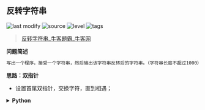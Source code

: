 ## 反转字符串
<!--START_SECTION:badge-->

![last modify](https://img.shields.io/static/v1?label=last%20modify&message=2022-10-13%2019%3A16%3A07&color=yellowgreen&style=flat-square)
![source](https://img.shields.io/static/v1?label=source&message=%E7%89%9B%E5%AE%A2&color=green&style=flat-square)
![level](https://img.shields.io/static/v1?label=level&message=%E7%AE%80%E5%8D%95&color=yellow&style=flat-square)
![tags](https://img.shields.io/static/v1?label=tags&message=%E5%AD%97%E7%AC%A6%E4%B8%B2%2C%20%E5%8F%8C%E6%8C%87%E9%92%88&color=orange&style=flat-square)

<!--END_SECTION:badge-->
<!--info
tags: [字符串, 双指针]
source: 牛客
level: 简单
number: '0103'
name: 反转字符串
companies: []
-->

> [反转字符串_牛客题霸_牛客网](https://www.nowcoder.com/practice/c3a6afee325e472386a1c4eb1ef987f3)

<summary><b>问题简述</b></summary>

```txt
写出一个程序，接受一个字符串，然后输出该字符串反转后的字符串。（字符串长度不超过1000）
```

<!-- 
<details><summary><b>详细描述</b></summary>

```txt
```

</details>
-->

<!-- <div align="center"><img src="../../../_assets/xxx.png" height="300" /></div> -->

<summary><b>思路：双指针</b></summary>

- 设置首尾双指针，交换字符，直到相遇；

<details><summary><b>Python</b></summary>

```python
class Solution:
    def solve(self , s: str) -> str:
        
        s = list(s)
        l, r = 0, len(s) - 1
        while l < r:
            s[l], s[r] = s[r], s[l]
            l += 1
            r -= 1
        
        return ''.join(s)
```

</details>
